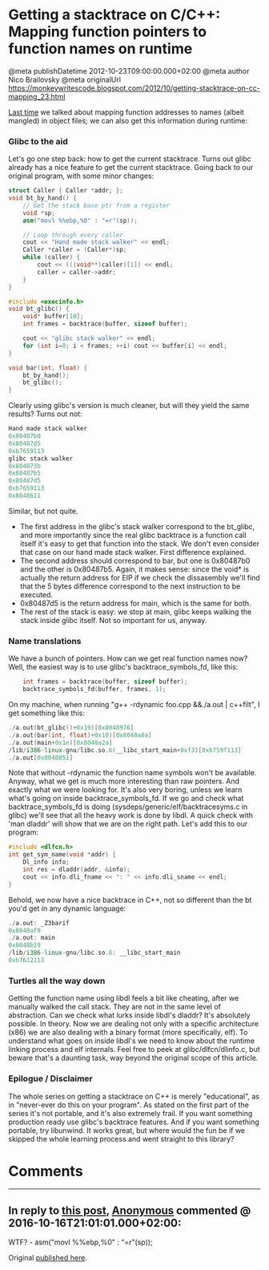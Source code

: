 # Getting a stacktrace on C/C++: Mapping function pointers to function names on runtime

@meta publishDatetime 2012-10-23T09:00:00.000+02:00
@meta author Nico Brailovsky
@meta originalUrl https://monkeywritescode.blogspot.com/2012/10/getting-stacktrace-on-cc-mapping_23.html

[Last time](md_blog/2012/1018_GettingastacktraceonCCMappingfunctionpointerstofunctionnamesinobjfiles.md) we talked about mapping function addresses to names (albeit mangled) in object files; we can also get this information during runtime:

### Glibc to the aid

Let's go one step back: how to get the current stacktrace. Turns out glibc already has a nice feature to get the current stacktrace. Going back to our original program, with some minor changes:

```c++
struct Caller { Caller *addr; };
void bt_by_hand() {
    // Get the stack base ptr from a register
    void *sp;
    asm("movl %%ebp,%0" : "=r"(sp));

    // Loop through every caller
    cout << "Hand made stack walker" << endl;
    Caller *caller = (Caller*)sp;
    while (caller) {
        cout << (((void**)caller)[1]) << endl;
        caller = caller->addr;
    }
}

#include <execinfo.h>
void bt_glibc() {
    void* buffer[10];
    int frames = backtrace(buffer, sizeof buffer);

    cout << "glibc stack walker" << endl;
    for (int i=0; i < frames; ++i) cout << buffer[i] << endl;
}

void bar(int, float) {
    bt_by_hand();
    bt_glibc();
}
```

Clearly using glibc's version is much cleaner, but will they yield the same results? Turns out not:

```c++
Hand made stack walker
0x80487b0
0x80487d5
0xb7659113
glibc stack walker
0x804873b
0x80487b5
0x80487d5
0xb7659113
0x8048611
```

Similar, but not quite.
* The first address in the glibc's stack walker correspond to the bt\_glibc, and more importantly since the real glibc backtrace is a function call itself it's easy to get that function into the stack. We don't even consider that case on our hand made stack walker. First difference explained.
* The second address should correspond to bar, but one is 0x80487b0 and the other is 0x80487b5. Again, it makes sense: since the void\* is actually the return address for EIP if we check the dissasembly we'll find that the 5 bytes difference correspond to the next instruction to be executed.
* 0x80487d5 is the return address for main, which is the same for both.
* The rest of the stack is easy: we stop at main, glibc keeps walking the stack inside glibc itself. Not so important for us, anyway.

### Name translations

We have a bunch of pointers. How can we get real function names now? Well, the easiest way is to use glibc's backtrace\_symbols\_fd, like this:

```c++
    int frames = backtrace(buffer, sizeof buffer);
    backtrace_symbols_fd(buffer, frames, 1);
```

On my machine, when running "g++ -rdynamic foo.cpp &&./a.out | c++filt", I get something like this:

```c++
./a.out(bt_glibc()+0x19)[0x8048976]
./a.out(bar(int, float)+0x10)[0x8048a0a]
./a.out(main+0x1e)[0x8048a2a]
/lib/i386-linux-gnu/libc.so.6(__libc_start_main+0xf3)[0xb759f113]
./a.out[0x8048851]
```

Note that without -rdynamic the function name symbols won't be available. Anyway, what we get is much more interesting than raw pointers. And exactly what we were looking for. It's also very boring, unless we learn what's going on inside backtrace\_symbols\_fd. If we go and check what backtrace\_symbols\_fd is doing (sysdeps/generic/elf/backtracesyms.c in glibc) we'll see that all the heavy work is done by libdl. A quick check with 'man dladdr' will show that we are on the right path. Let's add this to our program:

```c++
#include <dlfcn.h>
int get_sym_name(void *addr) {
    Dl_info info;
    int res = dladdr(addr, &info);
    cout << info.dli_fname << ": " << info.dli_sname << endl;
}
```

Behold, we now have a nice backtrace in C++, not so different than the bt you'd get in any dynamic language:

```c++
./a.out: _Z3barif
0x8048af9
./a.out: main
0x8048b19
/lib/i386-linux-gnu/libc.so.6: __libc_start_main
0xb7612113
```

### Turtles all the way down

Getting the function name using libdl feels a bit like cheating, after we manually walked the call stack. They are not in the same level of abstraction. Can we check what lurks inside libdl's dladdr? It's absolutely possible. In theory. Now we are dealing not only with a specific architecture (x86) we are also dealing with a binary format (more specifically, elf). To understand what goes on inside libdl's we need to know about the runtime linking process and elf internals. Feel free to peek at glibc/dlfcn/dlinfo.c, but beware that's a daunting task, way beyond the original scope of this article.

### Epilogue / Disclaimer

The whole series on getting a stacktrace on C++ is merely "educational", as in "never-ever do this on your program". As stated on the first part of the series it's not portable, and it's also extremely frail. If you want something production ready use glibc's backtrace features. And if you want something portable, try libunwind. It works great, but where would the fun be if we skipped the whole learning process and went straight to this library?


# Comments

---
## In reply to [this post](), [Anonymous]() commented @ 2016-10-16T21:01:01.000+02:00:

WTF? - asm("movl %%ebp,%0" : "=r"(sp));

Original [published here](md_blog/2012/1023_GettingastacktraceonCCMappingfunctionpointerstofunctionnamesonruntime.md).
